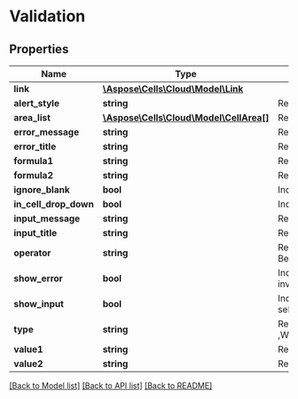 # Validation

## Properties
Name | Type | Description | Notes
------------ | ------------- | ------------- | -------------
**link** | [**\Aspose\Cells\Cloud\Model\Link**](Link.md) |  | [optional] 
**alert_style** | **string** | Represents the validation alert style.Information,Stop,Warning | [optional] 
**area_list** | [**\Aspose\Cells\Cloud\Model\CellArea[]**](CellArea.md) | Represents a collection of Aspose.Cells.CellArea which contains the data     validation settings. | [optional] 
**error_message** | **string** | Represents the data validation error message. | [optional] 
**error_title** | **string** | Represents the title of the data-validation error dialog box. | [optional] 
**formula1** | **string** | Represents the value or expression associated with the data validation. | [optional] 
**formula2** | **string** | Represents the value or expression associated with the second part of the    data validation. | [optional] 
**ignore_blank** | **bool** | Indicates whether blank values are permitted by the range data validation. | [optional] 
**in_cell_drop_down** | **bool** | Indicates whether data validation displays a drop-down list that contains    acceptable values. | [optional] 
**input_message** | **string** | Represents the data validation input message. | [optional] 
**input_title** | **string** | Represents the title of the data-validation input dialog box. | [optional] 
**operator** | **string** | Represents the operator for the data validation. Between,Equal,GreaterThan,GreaterOrEqual,LessThan,LessOrEqual,None,NotBetween,NotEqual | [optional] 
**show_error** | **bool** | Indicates whether the data validation error message will be displayed whenever    the user enters invalid data. | [optional] 
**show_input** | **bool** | Indicates whether the data validation input message will be displayed whenever    the user selects a cell in the data validation range. | [optional] 
**type** | **string** | Represents the data validation type. AnyValue ,WholeNumber,Decimal,List,Date,Time,TextLength,Custom | [optional] 
**value1** | **string** | Represents the first value associated with the data validation. | [optional] 
**value2** | **string** | Represents the first value associated with the data validation. | [optional] 

[[Back to Model list]](../README.md#documentation-for-models) [[Back to API list]](../README.md#documentation-for-api-endpoints) [[Back to README]](../README.md)


